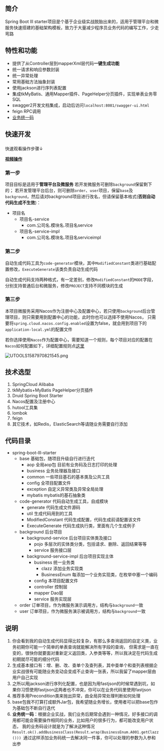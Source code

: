 ## 简介
Spring Boot lll starter项目是个基于企业级实战脱胎出来的，适用于管理平台和微服务快速搭建的基础架构模板，致力于大量减少程序员业务代码的编写工作，少走弯路

## 特性和功能
- 提供了从Controller层到mapperXml层代码**一键生成功能**
- 统一请求和响应参数封装
- 统一异常处理
- 常用基础方法抽象封装
- 使用jackson进行序列表配置
- 集成tkMyBatis、通用Mapper插件、PageHelper分页插件，实现单表业务零SQL
- swagger2开发文档集成，启动后访问`localhost:8081/swagger-ui.html`
- feign RPC调用
- [业务统一码](#1)

## 快速开发
###
快速观看操作步骤↓

[**视频操作**](https://v.youku.com/v_show/id_XNDY1MjcxNDI2NA==.html?spm=a2h0c.8166622.PhoneSokuUgc_1.dtitle)

### 第一步
项目目标是适用于**管理平台及微服务**
若开发微服务可删除`background`保留剩下的；
若开发管理平台后台，则可删除`order`、`user`项目，保留`base`及`background`，然后请对background项目进行改名，但请保留基本格式(**否则自动代码生成不生效**)：
- 项目名
  - 项目名-service
    - com.公司名.模块名.项目名service
  - 项目名-service-impl
    - com.公司名.模块名.项目名serviceimpl

### 第二步
自动生成代码工具为`code-generator`模块，其中`ModifiedConstant`类进行基础配置修改，`ExecuteGenerate`该类负责自动生成代码

自动生成代码支持两种格式，有一定差别，修改`ModifiedConstant`的`MODE`字段，分别支持普通后台和微服务，修改`PROJECT`支持不同模块的生成

### 第三步
本项目微服务采用Nacos作为注册中心及配置中心，若只使用`background`后台管理项目，则只需要用到配置中心的功能，此时你也可以选择不使用Nacos，
只需要将`spring.cloud.nacos.config.enabled`设置为false，就会用到项目下的`application-local.yml`的配置文件

若你选择使用`Nacos`作为配置中心，需要知道一个规则，每个项目对应的配置在`Nacos`如何配置如下，详细配置规则点[这里](https://nacos.io/zh-cn/docs/quick-start-spring-cloud.html)

![UTOOLS1587970821545.png](https://user-gold-cdn.xitu.io/2020/4/27/171ba6fcfde5810a?w=1350&h=248&f=png&s=31544)


## 技术选型
1. SpringCloud Alibaba
2. tkMybatis+MyBatis PageHelper分页插件
3. Druid Spring Boot Starter
4. Nacos配置及注册中心
5. hutool工具集
6. lombok
7. feign
8. 其它技术，如Redis，ElasticSearch等请随业务需要自行添加

## 代码目录

- spring-boot-lll-starter
  - base 基础包，随项目升级自行进行迭代
    - aop 全局aop包 目前有业务码及日志打印的处理
    - business 业务处理器及接口
    - common 一些项目基石的基本类及公共工具
    - config 全项目配置文件
    - exception 自定义异常类及异常全局处理
    - mybatis mybatis的基石抽象类
  - code-generator 代码自动生成工具，自成模块
    - generate 代码生成文件源码
    - util 生成代码用到的工具
    - ModifiedConstant 代码生成配置，代码生成前请配置该文件
    - ExecuteGenerate 代码生成执行类，里面有几个生成例子
  - background 后台项目
    - background-service 后台项目实体类及接口
      - pojo 多层次的实体类分类，包括请求、删除、返回结果等等
      - service 服务接口层
    - background-service-impl 后台项目实现主体
      - business 统一业务类
        - clazz 添加业务实现类
        - BusinessEnum 每添加一个业务实现类，在枚举中塞一个编码
      - config 本项目配置文件
      - controller 控制层
      - mapper Dao层
      - service 服务实现层
  - order 订单项目，作为微服务演示调用方，结构与`background`一致
  - user 订单项目，作为微服务演示被调用方，结构与`background`一致


## 说明
1. 你会看到我的自动生成代码显得比较复杂，有那么多查询返回的自定义类，业务初期你可能一个简单的单表查询就能解决所有字段的查询，
但需求是一直在变的，很快你就要面对重新定义返回类，入参类等等，所以我决定在代码生成初期就尽可能的细分代码
2. 生成基本接口有：增、删、改、查单个及查列表，其中查单个和查列表根据企业实战很有可能随业务变动会变成不止查询一张表，所以我留了mapper层由用户自己实现
3. 之所以用jackson进行序列化配置，也是因为用fastjson的时候常遇到坑，如果你习惯使用fastjson这两者也不冲突，你可以在业务代码里使用fastjson
4. 推荐多用Precondition类来抛出异常，由全局异常处理判断如何处理
5. base包我不打算打成额外Jar包，我希望随业务增长，使用者可以把base包作为基础包不断自行迭代
6. **业务统一码**：<span id="1">根据企业实战，我们业务后期常会遇到一种情况，好多接口的调用都可能会需要操作相同的业务，比如用户的很多行为，都可能改变用户状态，
我的业务码设计就是为了解决这种情况`Result.ok().addBusinessClass(Result.wrap(BusinessEnum.A001.getClazz())) `通过这样添加业务码统一去解决同一件事，你可以处理的参数为入参和出参
</span>
